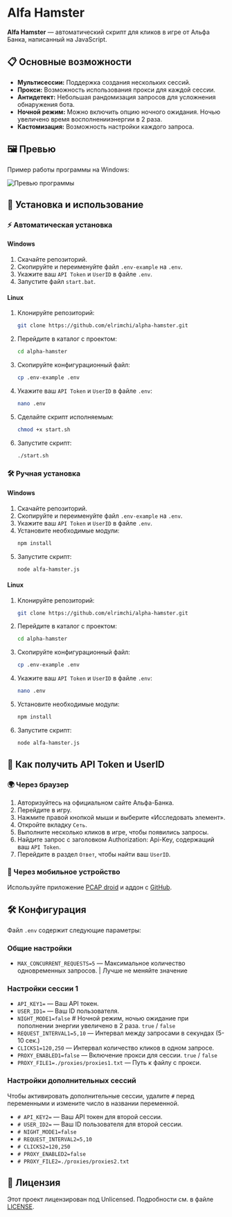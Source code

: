 # Alfa Hamster

**Alfa Hamster** — автоматический скрипт для кликов в игре от Альфа Банка, написанный на JavaScript.

## 📋 Основные возможности
- **Мультисессии:** Поддержка создания нескольких сессий.
- **Прокси:** Возможность использования прокси для каждой сессии.
- **Антидетект:** Небольшая рандомизация запросов для усложнения обнаружения бота.
- **Ночной режим:** Можно включить опцию ночного ожидания. Ночью увеличено время восполненииэнергии в 2 раза.
- **Кастомизация:** Возможность настройки каждого запроса.

## 🖼️ Превью

Пример работы программы на Windows:

![Превью программы](https://i.imgur.com/xQB0cIr.png)

## 🚀 Установка и использование

### ⚡ Автоматическая установка

#### Windows
1. Скачайте репозиторий.
2. Скопируйте и переименуйте файл `.env-example` на `.env`.
3. Укажите ваш `API Token` и `UserID` в файле `.env`.
4. Запустите файл `start.bat`.

#### Linux
1. Клонируйте репозиторий:
    ```bash
    git clone https://github.com/elrimchi/alpha-hamster.git
    ```
2. Перейдите в каталог с проектом:
    ```bash
    cd alpha-hamster
    ```
3. Скопируйте конфигурационный файл:
    ```bash
    cp .env-example .env
    ```
4. Укажите ваш `API Token` и `UserID` в файле `.env`:
    ```bash
    nano .env
    ```
5. Сделайте скрипт исполняемым:
    ```bash
    chmod +x start.sh
    ```
6. Запустите скрипт:
    ```bash
    ./start.sh
    ```

### 🛠️ Ручная установка

#### Windows
1. Скачайте репозиторий.
2. Скопируйте и переименуйте файл `.env-example` на `.env`.
3. Укажите ваш `API Token` и `UserID` в файле `.env`.
4. Установите необходимые модули:
    ```bash
    npm install
    ```
5. Запустите скрипт:
    ```bash
    node alfa-hamster.js
    ```

#### Linux
1. Клонируйте репозиторий:
    ```bash
    git clone https://github.com/elrimchi/alpha-hamster.git
    ```
2. Перейдите в каталог с проектом:
    ```bash
    cd alpha-hamster
    ```
3. Скопируйте конфигурационный файл:
    ```bash
    cp .env-example .env
    ```
4. Укажите ваш `API Token` и `UserID` в файле `.env`:
    ```bash
    nano .env
    ```
5. Установите необходимые модули:
    ```bash
    npm install
    ```
6. Запустите скрипт:
    ```bash
    node alfa-hamster.js
    ```

## 🔑 Как получить API Token и UserID

### 🌍 Через браузер
1. Авторизуйтесь на официальном сайте Альфа-Банка.
2. Перейдите в игру.
3. Нажмите правой кнопкой мыши и выберите «Исследовать элемент».
4. Откройте вкладку `Сеть`.
5. Выполните несколько кликов в игре, чтобы появились запросы.
6. Найдите запрос с заголовком Authorization: Api-Key, содержащий ваш `API Token`.
7. Перейдите в раздел `Ответ`, чтобы найти ваш `UserID`.

### 📱 Через мобильное устройство
Используйте приложение [PCAP droid](https://play.google.com/store/apps/details?id=com.emanuelef.remote_capture) и аддон с [GitHub](https://github.com/emanuele-f/PCAPdroid-mitm/releases/tag/v1.1).

## 🛠️ Конфигурация

Файл `.env` содержит следующие параметры:

### Общие настройки
- `MAX_CONCURRENT_REQUESTS=5` — Максимальное количество одновременных запросов. | Лучше не меняйте значение

### Настройки сессии 1
- `API_KEY1=` — Ваш API токен.
- `USER_ID1=` — Ваш ID пользователя.
- `NIGHT_MODE1=false` # Ночной режим, ночью ожидание при пополнении энергии увеличено в 2 раза. `true` / `false`
- `REQUEST_INTERVAL1=5,10` — Интервал между запросами в секундах (5-10 сек.)
- `CLICKS1=120,250` — Интервал количество кликов в одном запросе.
- `PROXY_ENABLED1=false` — Включение прокси для сессии. `true` / `false`
- `PROXY_FILE1=./proxies/proxies1.txt` — Путь к файлу с прокси.

### Настройки дополнительных сессий
Чтобы активировать дополнительные сессии, удалите `#` перед переменными и измените число в названии переменной.

- `# API_KEY2=` — Ваш API токен для второй сессии.
- `# USER_ID2=` — Ваш ID пользователя для второй сессии.
- `# NIGHT_MODE1=false`
- `# REQUEST_INTERVAL2=5,10`
- `# CLICKS2=120,250`
- `# PROXY_ENABLED2=false`
- `# PROXY_FILE2=./proxies/proxies2.txt`

## 📄 Лицензия

Этот проект лицензирован под Unlicensed. Подробности см. в файле [LICENSE](./LICENSE).
